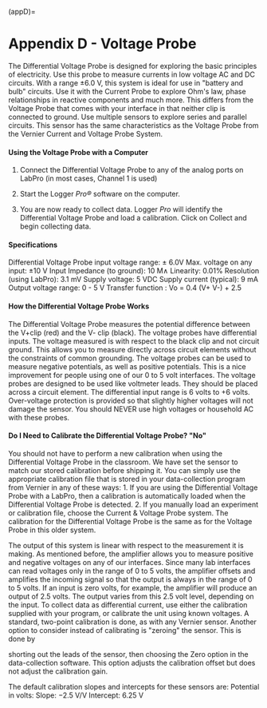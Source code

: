 (appD)=
# Appendix D - Voltage Probe

The Differential Voltage Probe is designed for exploring the basic principles of electricity. Use this probe to measure currents in low voltage AC and DC circuits. With a range ±6.0 V, this system is ideal for use in "battery and bulb" circuits. Use it with the Current Probe to explore Ohm's law, phase relationships in reactive components and much more. This differs from the Voltage Probe that comes with your interface in that neither clip is connected to ground. Use multiple sensors to explore series and parallel circuits. This sensor has the same characteristics as the Voltage Probe from the Vernier Current and Voltage Probe System.

#### Using the Voltage Probe with a Computer

1. Connect the Differential Voltage Probe to any of the analog ports on LabPro (in most cases, Channel 1 is used)

2. Start the Logger *Pro®* software on the computer.

3. You are now ready to collect data. Logger *Pro* will identify the Differential Voltage Probe and load a calibration. Click on Collect and begin collecting data.

#### Specifications

Differential Voltage Probe input voltage range: ± 6.0V Max. voltage on any input: ±10 V Input Impedance (to ground): 10 M∧ Linearity: 0.01% Resolution (using LabPro): 3.1 mV Supply voltage: 5 VDC Supply current (typical): 9 mA Output voltage range: 0 - 5 V Transfer function : Vo = 0.4 (V+ V-) + 2.5

#### How the Differential Voltage Probe Works

The Differential Voltage Probe measures the potential difference between the V+clip (red) and the V- clip (black). The voltage probes have differential inputs. The voltage measured is with respect to the black clip and not circuit ground. This allows you to measure directly across circuit elements without the constraints of common grounding. The voltage probes can be used to measure negative potentials, as well as positive potentials. This is a nice improvement for people using one of our 0 to 5 volt interfaces. The voltage probes are designed to be used like voltmeter leads. They should be placed across a circuit element. The differential input range is 6 volts to +6 volts. Over-voltage protection is provided so that slightly higher voltages will not damage the sensor. You should NEVER use high voltages or household AC with these probes.

#### Do I Need to Calibrate the Differential Voltage Probe? "No"

You should not have to perform a new calibration when using the Differential Voltage Probe in the classroom. We have set the sensor to match our stored calibration before shipping it. You can simply use the appropriate calibration file that is stored in your data-collection program from Vernier in any of these ways: 1. If you are using the Differential Voltage Probe with a LabPro, then a calibration is automatically loaded when the Differential Voltage Probe is detected. 2. If you manually load an experiment or calibration file, choose the Current & Voltage Probe system. The calibration for the Differential Voltage Probe is the same as for the Voltage Probe in this older system.

The output of this system is linear with respect to the measurement it is making. As mentioned before, the amplifier allows you to measure positive and negative voltages on any of our interfaces. Since many lab interfaces can read voltages only in the range of 0 to 5 volts, the amplifier offsets and amplifies the incoming signal so that the output is always in the range of 0 to 5 volts. If an input is zero volts, for example, the amplifier will produce an output of 2.5 volts. The output varies from this 2.5 volt level, depending on the input. To collect data as differential current, use either the calibration supplied with your program, or calibrate the unit using known voltages. A standard, two-point calibration is done, as with any Vernier sensor. Another option to consider instead of calibrating is "zeroing" the sensor. This is done by

shorting out the leads of the sensor, then choosing the Zero option in the data-collection software. This option adjusts the calibration offset but does not adjust the calibration gain.

The default calibration slopes and intercepts for these sensors are: Potential in volts: Slope: −2.5 V/V Intercept: 6.25 V
